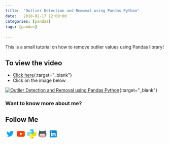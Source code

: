 ```yaml
---
title:  "Outlier Detection and Removal using Pandas Python"
date:   2018-02-17 12:00:00
categories: [pandas]
tags: [pandas]

---
```


This is a small tutorial on how to remove outlier values using Pandas library!

## To view the video
* [Click here](https://youtu.be/2Qrost474lQ){:target="_blank"}
* Click on the image below

[![Outlier Detection and Removal using Pandas Python](http://img.youtube.com/vi/2Qrost474lQ/0.jpg)](http://www.youtube.com/watch?v=2Qrost474lQ){:target="_blank"}

### Want to know more about me?
## Follow Me
<a href="https://twitter.com/_bhaveshbhatt" target="_blank"><img class="ai-subscribed-social-icon" src="/assets/images/tw.png" width="30"></a>
<a href="https://www.youtube.com/bhaveshbhatt8791/" target="_blank"><img class="ai-subscribed-social-icon" src="/assets/images/ytb.png" width="30"></a>
<a href="https://www.youtube.com/PythonTricks/" target="_blank"><img class="ai-subscribed-social-icon" src="/assets/images/python_logo.png" width="30"></a>
<a href="https://github.com/bhattbhavesh91" target="_blank"><img class="ai-subscribed-social-icon" src="/assets/images/gthb.png" width="30"></a>
<a href="https://www.linkedin.com/in/bhattbhavesh91/" target="_blank"><img class="ai-subscribed-social-icon" src="/assets/images/lnkdn.png" width="30"></a>
